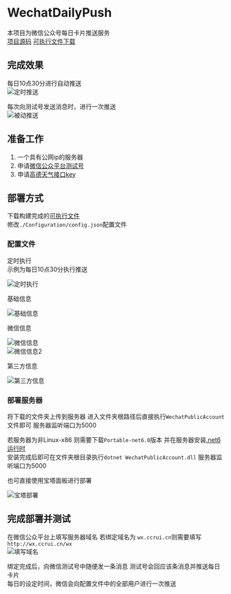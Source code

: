 # WechatDailyPush

本项目为微信公众号每日卡片推送服务  
[项目源码](https://github.com/cr-zhichen/WechatDailyPush) [可执行文件下载](https://github.com/cr-zhichen/WechatDailyPush/releases)  

## 完成效果

每日10点30分进行自动推送  
![定时推送](https://tc.chengrui.xyz/2022/08/27/WechatIMG14.jpg)  

每次向测试号发送消息时，进行一次推送  
![被动推送](https://tc.chengrui.xyz/2022/08/27/WechatIMG15.jpg)  

## 准备工作

1. 一个具有公网ip的服务器
2. 申请[微信公众平台测试号](https://mp.weixin.qq.com/debug/cgi-bin/sandbox?t=sandbox/login)  
3. 申请[高德天气接口key](https://lbs.amap.com/dev/key/app)  

## 部署方式

下载构建完成的[可执行文件](https://github.com/cr-zhichen/WechatDailyPush/releases)  
修改`./Configuration/config.json`配置文件  

### 配置文件

定时执行  
示例为每日10点30分执行推送

![定时执行](https://tc.chengrui.xyz/2022/08/27/pJaVYW.png)  

基础信息  

![基础信息](https://tc.chengrui.xyz/2022/08/27/Hgfuih.png)  

微信信息  

![微信信息](https://tc.chengrui.xyz/2022/08/27/urhRDg.png)  
![微信信息2](https://tc.chengrui.xyz/2022/08/27/FtPcC6.png)  

第三方信息

![第三方信息](https://tc.chengrui.xyz/2022/08/27/Sqtrkk.png)  

### 部署服务器

将下载的文件夹上传到服务器 进入文件夹根路径后直接执行`WechatPublicAccount`文件即可 服务器监听端口为5000

若服务器为非Linux-x86 则需要下载`Portable-net6.0`版本 并在服务器安装[.net6运行时](https://dotnet.microsoft.com/zh-cn/download)  
安装完成后即可在文件夹根目录执行`dotnet WechatPublicAccount.dll` 服务器监听端口为5000  

也可直接使用宝塔面板进行部署  

![宝塔部署](https://tc.chengrui.xyz/2022/08/27/wi4oJp.png)  

## 完成部署并测试

在微信公众平台上填写服务器域名 若绑定域名为 `wx.ccrui.cn`则需要填写`http://wx.ccrui.cn/wx`  
![填写域名](https://tc.chengrui.xyz/2022/08/27/mAVNPu.png)  

绑定完成后，向微信测试号中随便发一条消息 测试号会回应该条消息并推送每日卡片  
每日的设定时间，微信会向配置文件中的全部用户进行一次推送  
